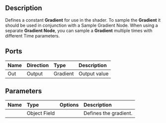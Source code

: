 ## Description

Defines a constant **Gradient** for use in the shader. To sample the **Gradient** it should be used in conjunction with a Sample Gradient Node. When using a separate **Gradient Node**, you can sample a **Gradient** multiple times with different Time parameters.

## Ports

| Name        | Direction           | Type  | Description |
|:------------ |:-------------|:-----|:---|
| Out | Output      |    Gradient | Output value |

## Parameters

| Name        | Type           | Options  | Description |
|:------------ |:-------------|:-----|:---|
|      | Object Field |  | Defines the gradient. |